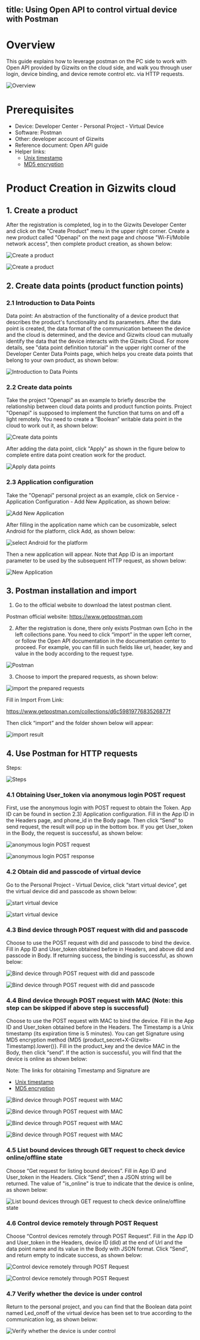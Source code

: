 title: Using Open API to control virtual device with Postman
---
# Overview

This guide explains how to leverage postman on the PC side to work with Open API provided by Gizwits on the cloud side, and walk you through user login, device binding, and device remote control etc. via HTTP requests. 

![Overview](../../../assets/en-us/UserManual/OpenAPI/101.png)
 
# Prerequisites

* Device: Developer Center - Personal Project - Virtual Device
* Software: Postman
* Other: developer account of Gizwits
* Reference document: Open API guide
* Helper links:
	* [Unix timestamp](http://tool.chinaz.com/Tools/unixtime.aspx)
	* [MD5 encryption](http://tool.chinaz.com/Tools/md5.aspx)

# Product Creation in Gizwits cloud

## 1. Create a product

After the registration is completed, log in to the Gizwits Developer Center and click on the "Create Product" menu in the upper right corner. Create a new product called "Openapi" on the next page and choose "Wi-Fi/Mobile network access", then complete product creation, as shown below:

![Create a product](../../../assets/en-us/UserManual/OpenAPI/311.png)

![Create a product](../../../assets/en-us/UserManual/OpenAPI/312.png)
 
 
## 2. Create data points (product function points)

### 2.1 Introduction to Data Points

Data point: An abstraction of the functionality of a device product that describes the product's functionality and its parameters. After the data point is created, the data format of the communication between the device and the cloud is determined, and the device and Gizwits cloud can mutually identify the data that the device interacts with the Gizwits Cloud. For more details, see "data point definition tutorial" in the upper right corner of the Developer Center Data Points page, which helps you create data points that belong to your own product, as shown below:

![Introduction to Data Points](../../../assets/en-us/UserManual/OpenAPI/321.png)
 
### 2.2 Create data points

Take the project "Openapi" as an example to briefly describe the relationship between cloud data points and product function points. Project "Openapi" is supposed to implement the function that turns on and off a light remotely. You need to create a “Boolean” writable data point in the cloud to work out it, as shown below:

![Create data points](../../../assets/en-us/UserManual/OpenAPI/322.png)
 
After adding the data point, click "Apply" as shown in the figure below to complete entire data point creation work for the product.

![Apply data points](../../../assets/en-us/UserManual/OpenAPI/322-1.png)
 
### 2.3 Application configuration

Take the "Openapi" personal project as an example, click on Service - Application Configuration - Add New Application, as shown below:

![Add New Application](../../../assets/en-us/UserManual/OpenAPI/323.png)
 
After filling in the application name which can be cusomizable, select Android for the platform, click Add, as shown below:

![select Android for the platform](../../../assets/en-us/UserManual/OpenAPI/323-1.png)
 
Then a new application will appear. Note that App ID is an important parameter to be used by the subsequent HTTP request, as shown below:

![New Application](../../../assets/en-us/UserManual/OpenAPI/323-2.png)
 
## 3. Postman installation and import

1) Go to the official website to download the latest postman client.

Postman official website: https://www.getpostman.com

2) After the registration is done, there only exists Postman own Echo in the left collections pane. You need to click “import” in the upper left corner, or follow the Open API documentation in the documentation center to proceed. For example, you can fill in such fields like url, header, key and value in the body according to the request type. 

![Postman](../../../assets/en-us/UserManual/OpenAPI/331.png)
 
3) Choose to import the prepared requests, as shown below:

![import the prepared requests](../../../assets/en-us/UserManual/OpenAPI/332.png)
 
Fill in Import From Link:

https://www.getpostman.com/collections/d6c5981977683526877f

Then click “import” and the folder shown below will appear:

![import result](../../../assets/en-us/UserManual/OpenAPI/333.png)
  
## 4. Use Postman for HTTP requests

Steps:

![Steps](../../../assets/en-us/UserManual/OpenAPI/340.png)
 
### 4.1 Obtaining User_token via anonymous login POST request

First, use the anonymous login with POST request to obtain the Token. App ID can be found in section 2.3) Application configuration. Fill in the App ID in the Headers page, and phone_id in the Body page. Then click “Send” to send request, the result will pop up in the bottom box. If you get User_token in the Body, the request is successful, as shown below:
 
![anonymous login POST request](../../../assets/en-us/UserManual/OpenAPI/341.png)

![anonymous login POST response](../../../assets/en-us/UserManual/OpenAPI/341-1.png)
 
### 4.2 Obtain did and passcode of virtual device

Go to the Personal Project - Virtual Device, click “start virtual device”, get the virtual device did and passcode as shown below:

![start virtual device](../../../assets/en-us/UserManual/OpenAPI/342.png)

![start virtual device](../../../assets/en-us/UserManual/OpenAPI/342-1.png)
 
### 4.3 Bind device through POST request with did and passcode

Choose to use the POST request with did and passcode to bind the device. Fill in App ID and User_token obtained before in Headers, and above did and passcode in Body. If returning success, the binding is successful, as shown below:

![Bind device through POST request with did and passcode](../../../assets/en-us/UserManual/OpenAPI/343.png)

![Bind device through POST request with did and passcode](../../../assets/en-us/UserManual/OpenAPI/343-1.png)
 
 
### 4.4 Bind device through POST request with MAC (Note: this step can be skipped if above step is successful)

Choose to use the POST request with MAC to bind the device. Fill in the App ID and User_token obtained before in the Headers. The Timestamp is a Unix timestamp (its expiration time is 5 minutes). You can get Signature using MD5 encryption method {MD5 (product_secret+X-Gizwits-Timestamp).lower()}. Fill in the product_key and the device MAC in the Body, then click “send”. If the action is successful, you will find that the device is online as shown below:

Note: The links for obtaining Timestamp and Signature are

* [Unix timestamp](http://tool.chinaz.com/Tools/unixtime.aspx)
* [MD5 encryption](http://tool.chinaz.com/Tools/md5.aspx)

![Bind device through POST request with MAC](../../../assets/en-us/UserManual/OpenAPI/344.png)

![Bind device through POST request with MAC](../../../assets/en-us/UserManual/OpenAPI/344-1.png)

![Bind device through POST request with MAC](../../../assets/en-us/UserManual/OpenAPI/344-2.png)

![Bind device through POST request with MAC](../../../assets/en-us/UserManual/OpenAPI/344-3.png)
 
 
 
### 4.5 List bound devices through GET request to check device online/offline state 

Choose “Get request for listing bound devices”. Fill in App ID and User_token in the Headers. Click “Send”, then a JSON string will be returned. The value of "is_online" is true to indicate that the device is online, as shown below:

![List bound devices through GET request to check device online/offline state ](../../../assets/en-us/UserManual/OpenAPI/345.png)
 
### 4.6 Control device remotely through POST Request

Choose “Control devices remotely through POST Request”. Fill in the App ID and User_token in the Headers, device ID (did) at the end of Url and the data point name and its value in the Body with JSON format. Click “Send”, and return empty to indicate success, as shown below:

![Control device remotely through POST Request](../../../assets/en-us/UserManual/OpenAPI/346.png)

![Control device remotely through POST Request](../../../assets/en-us/UserManual/OpenAPI/346-1.png)
 
 
### 4.7 Verify whether the device is under control

Return to the personal project, and you can find that the Boolean data point named Led_onoff of the virtual device has been set to true according to the communication log, as shown below:

![Verify whether the device is under control](../../../assets/en-us/UserManual/OpenAPI/347.png)
